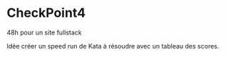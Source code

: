 # CheckPoint4
48h pour un site fullstack

Idée créer un speed run de Kata à résoudre avec un tableau des scores.